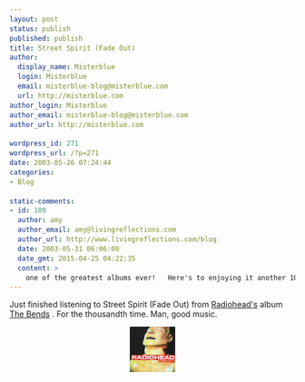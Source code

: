 ```yaml
---
layout: post
status: publish
published: publish
title: Street Spirit (Fade Out)
author:
  display_name: Misterblue
  login: Misterblue
  email: misterblue-blog@misterblue.com
  url: http://misterblue.com
author_login: Misterblue
author_email: misterblue-blog@misterblue.com
author_url: http://misterblue.com

wordpress_id: 271
wordpress_url: /?p=271
date: 2003-05-26 07:24:44
categories:
- Blog

static-comments:
- id: 109
  author: amy
  author_email: amy@livingreflections.com
  author_url: http://www.livingreflections.com/blog
  date: 2003-05-31 06:06:00
  date_gmt: 2015-04-25 04:22:35
  content: >
    one of the greatest albums ever!   Here's to enjoying it another 1000 times...  :)
---
```

<p>
Just finished listening to
Street Spirit (Fade Out)
from 
<a href="http://www.amazon.com/exec/obidos/tg/stores/artist/glance/-/125129/ref=m_art_dp/">Radiohead's</a>
album
<a
href="http://www.amazon.com/exec/obidos/tg/detail/-/B000002TQV/ref=m_art_li_4/104-2924607-5940744?v=glance&s=music">The Bends</a>
.  For  the thousandth time.
Man, good music.
</p>
<center>
<img src="/images/Album_TheBends.jpg" width="80"/>
</center>
